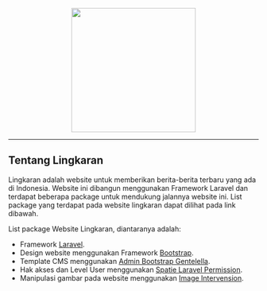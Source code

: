 <p align="center"><img src="https://lh3.googleusercontent.com/oRTgfoibDcCNK4LCVpZp9rlyMyvyAJ92j1b5qoVcOKJ41QeVepZbuWiVHslaWBgfy-vlcUtpDeFH5MYsLwy6fC-DyRx3fBoj6qX8eJGEMiqCUPAbbBbaVJQW0iEYTSgT0xEIYDVE-II7MT_KK3r4fjRrO4wy9P-nv1J0JOLFzM5vFzPTpvgXOyNyV0Vh8WEZODYSGgE-xY6_LSwemTFiKlMG1bKy5iASchKIOMYYtkizdG0VkyHZ24LMHv6KowTtBUeK2gPS5ODMq9pi87vYMGStdMnbN9_3VATQxHlepIvVAhP4807yeFD5Hxy5fbvF3hQwixR2wBot9JH1vItJupl_ZBMNmx5thPVr5tzY667k4teXtfsfXkyetfsZx26PTQPh4wygv0GjpDKJoursbg-TV2O-PAPvCIgGE_fkENzE50I9zFCtKuaAsHREOpMzg01Yk5-8lJuKWJ09Oyo-VR8TQ7_D8R-6evJAme2plnMUVuipzxVRS0i0brermqia22j21JenEl_7QsERDTbGi4sUneyYhmS-WvGz8IdIuaIgjhvMWuctoTC6NBM34heGQFLqoZmerE30vV7h8CENhHGlh7wCK7nNdCfCR6ew_RCSZid-3IEzWxdcPsOSQ2cPqGFsglabT6Jhu7C6_HHI2Moev7KW7SBziVFrB0tyXmCsE68mxbgzojlE9Zzn=w350-h100" width="250"></p>

<p align="center">
<hr/>
</p>


## Tentang Lingkaran

Lingkaran adalah website untuk memberikan berita-berita terbaru yang ada di Indonesia. Website ini dibangun menggunakan Framework Laravel dan terdapat beberapa package untuk mendukung jalannya website ini. List package yang terdapat pada website lingkaran dapat dilihat pada link dibawah.

List package Website Lingkaran, diantaranya adalah:

- Framework [Laravel](https://laravel.com/).
- Design website menggunakan Framework [Bootstrap](https://getbootstrap.com/).
- Template CMS menggunakan [Admin Bootstrap Gentelella](https://github.com/ColorlibHQ/gentelella).
- Hak akses dan Level User menggunakan [Spatie Laravel Permission](https://github.com/spatie/laravel-permission).
- Manipulasi gambar pada website menggunakan [Image Intervension](http://image.intervention.io/).
